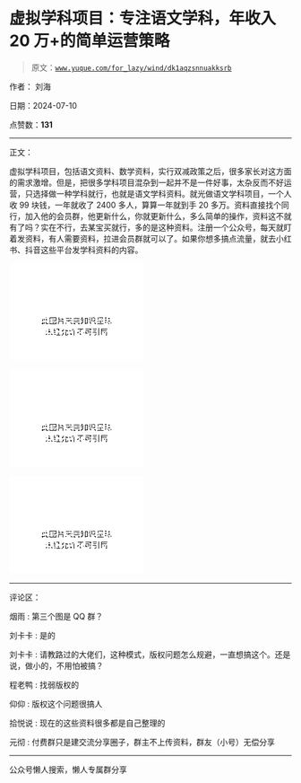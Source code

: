 # 虚拟学科项目：专注语文学科，年收入 20 万+的简单运营策略

> 原文：[`www.yuque.com/for_lazy/wind/dk1aqzsnnuakksrb`](https://www.yuque.com/for_lazy/wind/dk1aqzsnnuakksrb)

作者： 刘海

日期：2024-07-10

点赞数：**131**

* * *

正文：

虚拟学科项目，包括语文资料、数学资料，实行双减政策之后，很多家长对这方面的需求激增。但是，把很多学科项目混杂到一起并不是一件好事，太杂反而不好运营，只选择做一种学科就行，也就是语文学科资料。就光做语文学科项目，一个人收 99 块钱，一年就收了 2400 多人，算算一年就到手 20 多万。资料直接找个同行，加入他的会员群，他更新什么，你就更新什么，多么简单的操作，资料这不就有了吗？实在不行，去某宝买就行，多的是这种资料。注册一个公众号，每天就盯着发资料，有人需要资料，拉进会员群就可以了。如果你想多搞点流量，就去小红书、抖音这些平台发学科资料的内容。

![](img/bd07bdb0f9b77a62ff1c139d36a45b82.png "None")

![](img/18270b1b5f115dc8365653e61a204b3e.png "None")

![](img/464724d59527ac4fa33b75348340d231.png "None")

* * *

评论区：

烟雨 : 第三个图是 QQ 群？

刘卡卡 : 是的

刘卡卡 : 请教路过的大佬们，这种模式，版权问题怎么规避，一直想搞这个。还是说，做小的，不用怕被搞？

程老鸭 : 找弱版权的

仰仰 : 版权这个问题很搞人

拾悦说 : 现在的这些资料很多都是自己整理的

元彻 : 付费群只是建交流分享圈子，群主不上传资料，群友（小号）无偿分享

* * *

公众号懒人搜索，懒人专属群分享